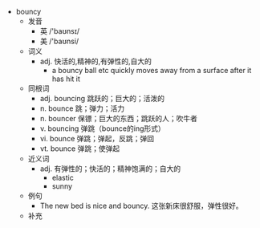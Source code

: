 - bouncy
  - 发音
    - 英 /'baʊnsɪ/
    - 美 /'baʊnsi/
  - 词义
    - adj. 快活的,精神的,有弹性的,自大的
      - a bouncy ball etc quickly moves away from a surface after it has hit it
  - 同根词
    - adj. bouncing 跳跃的；巨大的；活泼的
    - n. bounce 跳；弹力；活力
    - n. bouncer 保镖；巨大的东西；跳跃的人；吹牛者
    - v. bouncing 弹跳（bounce的ing形式）
    - vi. bounce 弹跳；弹起，反跳；弹回
    - vt. bounce 弹跳；使弹起
  - 近义词
    - adj. 有弹性的；快活的；精神饱满的；自大的
      - elastic
      - sunny
  - 例句
    - The new bed is nice and bouncy. 这张新床很舒服，弹性很好。
  - 补充